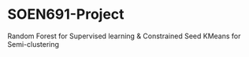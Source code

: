 # SOEN691-Project


Random Forest for Supervised learning & Constrained Seed KMeans for Semi-clustering 
